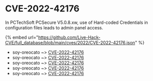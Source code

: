 # CVE-2022-42176

In PCTechSoft PCSecure V5.0.8.xw, use of Hard-coded Credentials in configuration files leads to admin panel access.

{% embed url="https://github.com/Live-Hack-CVE/full_database/blob/main/cves/2022/CVE-2022-42176.json" %}


* soy-oreocato ~> [CVE-2022-42176](https://www.alice-snow.ru/2022/database/cve-2022-42176/cve-2022-42176-soy-oreocato)
* soy-oreocato ~> [CVE-2022-42176](https://www.alice-snow.ru/2022/database/cve-2022-42176/cve-2022-42176-soy-oreocato)
* soy-oreocato ~> [CVE-2022-42176](https://www.alice-snow.ru/2022/database/cve-2022-42176/cve-2022-42176-soy-oreocato)
* soy-oreocato ~> [CVE-2022-42176](https://www.alice-snow.ru/2022/database/cve-2022-42176/cve-2022-42176-soy-oreocato)
* soy-oreocato ~> [CVE-2022-42176](https://www.alice-snow.ru/2022/database/cve-2022-42176/cve-2022-42176-soy-oreocato)